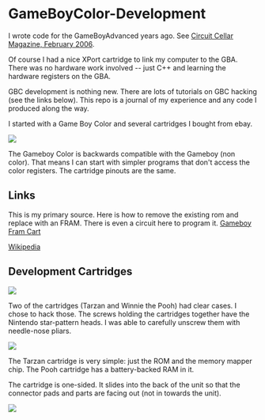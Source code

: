 # GameBoyColor-Development

I wrote code for the GameBoyAdvanced years ago. See [Circuit Cellar Magazine, February 2006](http://www.cc-webshop.com/Circuit-Cellar-Issue-187-February-2006-PDF-FI-2006-187.htm). 

Of course I had a nice XPort cartridge to link my computer to the GBA. There was no hardware work
involved -- just C++ and learning the hardware registers on the GBA.

GBC development is nothing new. There are lots of tutorials on GBC hacking (see the links below).
This repo is a journal of my experience and any code I produced along the way. 

I started with a Game Boy Color and several cartridges I bought from ebay. 

![](https://github.com/topherCantrell/GameBoyColor-Development/blob/master/art/IMG_0310.JPG)

The Gameboy Color is backwards compatible with the Gameboy (non color). That means I can start with
simpler programs that don't access the color registers. The cartridge pinouts are the same.

## Links

This is my primary source. Here is how to remove the existing rom and replace with an FRAM. There
is even a circuit here to program it.
[Gameboy Fram Cart](http://www.robotdungeon.com/ElectronicProjectGameboyROM.html)

[Wikipedia](https://en.wikipedia.org/wiki/Game_Boy_Color)

## Development Cartridges

![](https://github.com/topherCantrell/GameBoyColor-Development/blob/master/art/IMG_0322.JPG)

Two of the cartridges (Tarzan and Winnie the Pooh) had clear cases. I chose to hack those.
The screws holding the cartridges together have the Nintendo star-pattern heads. I was able
to carefully unscrew them with needle-nose pliars.

![](https://github.com/topherCantrell/GameBoyColor-Development/blob/master/art/IMG_0322.JPG)

The Tarzan cartridge is very simple: just the ROM and the memory mapper chip. The Pooh cartridge
has a battery-backed RAM in it.

The cartridge is one-sided. It slides into the back of the unit so that the connector pads
and parts are facing out (not in towards the unit).

![](https://github.com/topherCantrell/GameBoyColor-Development/blob/master/art/cartPinout.png)